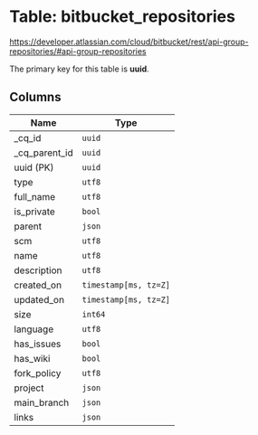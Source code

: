# Table: bitbucket_repositories

https://developer.atlassian.com/cloud/bitbucket/rest/api-group-repositories/#api-group-repositories

The primary key for this table is **uuid**.

## Columns

| Name          | Type          |
| ------------- | ------------- |
|_cq_id|`uuid`|
|_cq_parent_id|`uuid`|
|uuid (PK)|`uuid`|
|type|`utf8`|
|full_name|`utf8`|
|is_private|`bool`|
|parent|`json`|
|scm|`utf8`|
|name|`utf8`|
|description|`utf8`|
|created_on|`timestamp[ms, tz=Z]`|
|updated_on|`timestamp[ms, tz=Z]`|
|size|`int64`|
|language|`utf8`|
|has_issues|`bool`|
|has_wiki|`bool`|
|fork_policy|`utf8`|
|project|`json`|
|main_branch|`json`|
|links|`json`|